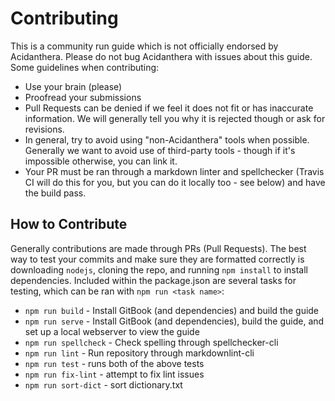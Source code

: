 # Contributing

This is a community run guide which is not officially endorsed by Acidanthera. Please do not bug Acidanthera with issues about this guide. Some guidelines when contributing:

* Use your brain (please)
* Proofread your submissions
* Pull Requests can be denied if we feel it does not fit or has inaccurate information. We will generally tell you why it is rejected though or ask for revisions.
* In general, try to avoid using "non-Acidanthera" tools when possible. Generally we want to avoid use of third-party tools - though if it's impossible otherwise, you can link it.
* Your PR must be ran through a markdown linter and spellchecker (Travis CI will do this for you, but you can do it locally too - see below) and have the build pass.

## How to Contribute

Generally contributions are made through PRs (Pull Requests). The best way to test your commits and make sure they are formatted correctly is downloading `nodejs`, cloning the repo, and running `npm install` to install dependencies. Included within the package.json are several tasks for testing, which can be ran with `npm run <task name>`:

* `npm run build` - Install GitBook (and dependencies) and build the guide
* `npm run serve` - Install GitBook (and dependencies), build the guide, and set up a local webserver to view the guide
* `npm run spellcheck` - Check spelling through spellchecker-cli
* `npm run lint` - Run repository through markdownlint-cli
* `npm run test` - runs both of the above tests
* `npm run fix-lint` - attempt to fix lint issues
* `npm run sort-dict` - sort dictionary.txt
